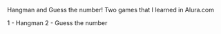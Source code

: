 Hangman and Guess the number! Two games that I learned in Alura.com

1 - Hangman
2 - Guess the number

